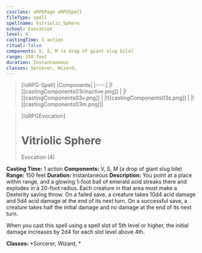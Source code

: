 ```yaml
---
cssclass: oRPGPage oRPGSpell
fileType: spell
spellname: Vitriolic_Sphere
school: Evocation
level: 4
castingTime: 1 action
ritual: false
components: V, S, M (a drop of giant slug bile)
range: 150 feet
duration: Instantaneous
classes: Sorcerer, Wizard,
---
```

> [!oRPG-Spell]
> |Components|
> |:---:|
> |![[castingComponents03rinactive.png]] |
> |![[castingComponents03v.png]] |
> |![[castingComponents03s.png]] |
> |![[castingComponents03m.png]]|

> [!oRPGEvocation]
>#  Vitriolic Sphere
> Evocation  (4)

**Casting Time:** 1 action
**Components:** V, S, M (a drop of giant slug bile)
**Range:** 150 feet
**Duration:**  Instantaneous
**Description:**
You point at a place within range, and a glowing 1-foot ball of emerald acid streaks there and explodes in a 20-foot radius. Each creature in that area must make a Dexterity saving throw. On a failed save, a creature takes 10d4 acid damage and 5d4 acid damage at the end of its next turn. On a successful save, a creature takes half the initial damage and no damage at the end of its next turn.

When you cast this spell using a spell slot of 5th level or higher, the initial damage increases by 2d4 for each slot level above 4th.

**Classes:**  *Sorcerer, Wizard, *


